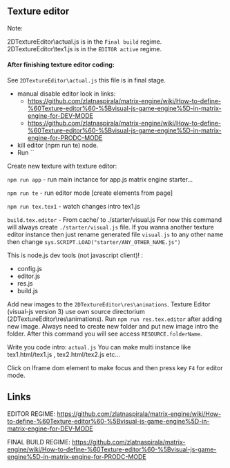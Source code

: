 
## Texture editor

Note:

2DTextureEditor\actual.js is in the `Final build` regime.
2DTextureEditor\tex1.js is in the `EDITOR active` regime.

#### After finishing texture editor coding:
See `2DTextureEditor\actual.js` this file is in final stage.
 - manual disable editor look in links:
   - https://github.com/zlatnaspirala/matrix-engine/wiki/How-to-define-%60Texture-editor%60-%5Bvisual-js-game-engine%5D-in-matrix-engine-for-DEV-MODE
   - https://github.com/zlatnaspirala/matrix-engine/wiki/How-to-define-%60Texture-editor%60-%5Bvisual-js-game-engine%5D-in-matrix-engine-for-PRODC-MODE
 - kill editor (npm run te) node.
 - Run ``

Create new texture with texture editor:

`npm run app`  - run main inctance for app.js matrix engine starter...

`npm run te`   - run editor mode [create elements from page]

`npm run tex.tex1`  - watch changes intro tex1.js

`build.tex.editor`  - From cache/ to ./starter/visual.js
 For now this command will always create `./starter/visual.js` file.
 If you wanna another texture editor instance then just rename generated file `visual.js`
 to any other name then change `sys.SCRIPT.LOAD("starter/ANY_OTHER_NAME.js")`


This is node.js dev tools (not javascript client)! :
 - config.js
 - editor.js
 - res.js
 - build.js

Add new images to the `2DTextureEditor\res\animations`. Texture Editor (visual-js version 3) use own source directorium 
(2DTextureEditor\res\animations). Run `npm run res.tex.editor` after adding new image. Always need to create new folder and put new image intro the folder. After this command you will see access `RESOURCE.folderName`.

Write you code intro: `actual.js`
You can make multi instance like tex1.html/tex1.js , tex2.html/tex2.js etc...

Click on Iframe dom element to make focus and then press key `F4` for editor mode.

## Links

EDITOR REGIME:
https://github.com/zlatnaspirala/matrix-engine/wiki/How-to-define-%60Texture-editor%60-%5Bvisual-js-game-engine%5D-in-matrix-engine-for-DEV-MODE


FINAL BUILD REGIME:
https://github.com/zlatnaspirala/matrix-engine/wiki/How-to-define-%60Texture-editor%60-%5Bvisual-js-game-engine%5D-in-matrix-engine-for-PRODC-MODE

